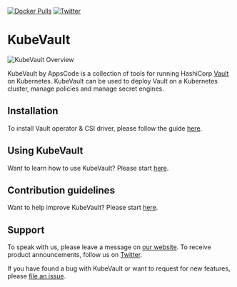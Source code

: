 [![Docker Pulls](https://img.shields.io/docker/pulls/kubevault/vault-operator.svg)](https://hub.docker.com/r/kubevault/vault-operator/)
[![Twitter](https://img.shields.io/twitter/follow/kubevault.svg?style=social&logo=twitter&label=Follow)](https://twitter.com/intent/follow?screen_name=KubeVault)

# KubeVault

![KubeVault Overview](/docs/images/kubevault-overview.svg)

KubeVault by AppsCode is a collection of tools for running HashiCorp [Vault](https://www.vaultproject.io/) on Kubernetes. KubeVault can be used to deploy Vault on a Kubernetes cluster, manage policies and manage secret engines.

## Installation

To install Vault operator & CSI driver, please follow the guide [here](https://kubevault.com/docs/latest/setup/).

## Using KubeVault

Want to learn how to use KubeVault? Please start [here](https://kubevault.com/docs/latest/guides/).

## Contribution guidelines

Want to help improve KubeVault? Please start [here](https://kubevault.com/docs/latest/setup/developer-guide/overview/).

## Support

To speak with us, please leave a message on [our website](https://appscode.com/contact/). To receive product announcements, follow us on [Twitter](https://twitter.com/KubeVault).

If you have found a bug with KubeVault or want to request for new features, please [file an issue](https://github.com/kubevault/project/issues/new).
